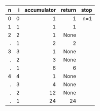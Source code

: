 n | i | accumulator | return | stop  
---: | ---: | ---: | ---: | ---:  
0 | 0 | 1 | 1 | n=1  
1 | 1 | 1 | 1  
2 | 2 | 1 | None  
. | 1 | 2 | 2  
3 | 3 | 1 | None  
. | 2 | 3 | None  
. | 1 | 6 | 6  
4 | 4 | 1 | None  
. | 3 | 4 | None  
. | 2 | 12 | None  
. | 1 | 24 | 24  
